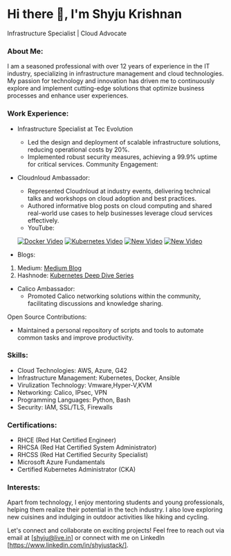 # Hi there 👋, I'm Shyju Krishnan 
Infrastructure Specialist | Cloud Advocate

### About Me:
I am a seasoned professional with over 12 years of experience in the IT industry, specializing in infrastructure management and cloud technologies. My passion for technology and innovation has driven me to continuously explore and implement cutting-edge solutions that optimize business processes and enhance user experiences.

### Work Experience:
- Infrastructure Specialist at Tec Evolution 
   - Led the design and deployment of scalable infrastructure solutions, reducing operational costs by 20%.
   - Implemented robust security measures, achieving a 99.9% uptime for critical services.
Community Engagement:
- Cloudnloud Ambassador:
   - Represented Cloudnloud at industry events, delivering technical talks and workshops on cloud adoption and best practices.
   - Authored informative blog posts on cloud computing and shared real-world use cases to help businesses leverage cloud services effectively.
   - YouTube:
     
  [![Docker Video](https://img.youtube.com/vi/YUHIMutWlm0/0.jpg)](https://www.youtube.com/watch?v=YUHIMutWlm0&t=2062s)
  [![Kubernetes Video](https://img.youtube.com/vi/Qj3T5kOs9gY/0.jpg)](https://www.youtube.com/watch?v=Qj3T5kOs9gY&t=3885s)
  [![New Video](https://img.youtube.com/vi/PgHBRPTJX24/0.jpg)](https://www.youtube.com/watch?v=PgHBRPTJX24&t=30s)
  [![New Video](https://img.youtube.com/vi/PgHBRPTJX24/0.jpg)](https://www.youtube.com/watch?v=vWAwFofx5tQ)


- Blogs:
1. Medium: [Medium Blog](https://medium.com/@shyju0008)
2. Hashnode: [Kubernetes Deep Dive Series](https://blog.cloudnloud.com/series/kubernetes-deep-dive)

- Calico Ambassador:
   - Promoted Calico networking solutions within the community, facilitating discussions and knowledge sharing.
   
Open Source Contributions:
- Maintained a personal repository of scripts and tools to automate common tasks and improve productivity.


### Skills:
- Cloud Technologies: AWS, Azure, G42
- Infrastructure Management: Kubernetes, Docker, Ansible
- Virulization Technology: Vmware,Hyper-V,KVM
- Networking: Calico, IPsec, VPN
- Programming Languages: Python, Bash
- Security: IAM, SSL/TLS, Firewalls
  
### Certifications:
- RHCE (Red Hat Certified Engineer)
- RHCSA (Red Hat Certified System Administrator)
- RHCSS (Red Hat Certified Security Specialist)
- Microsoft Azure Fundamentals
- Certified Kubernetes Administrator (CKA)

### Interests:
Apart from technology, I enjoy mentoring students and young professionals, helping them realize their potential in the tech industry. I also love exploring new cuisines and indulging in outdoor activities like hiking and cycling.

Let's connect and collaborate on exciting projects! Feel free to reach out via email at [shyju@live.in] or connect with me on LinkedIn [https://www.linkedin.com/in/shyjustack/].






